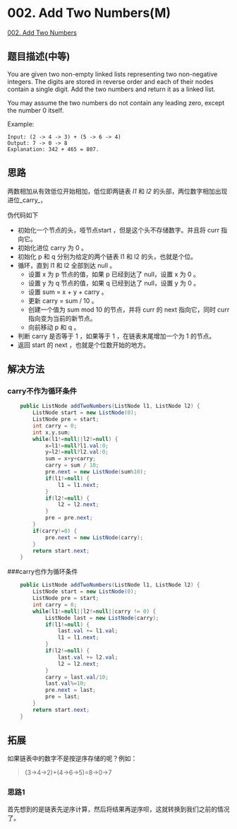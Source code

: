 # 002. Add Two Numbers(M)
[002. Add Two Numbers](https://leetcode-cn.com/problems/add-two-numbers/)

## 题目描述(中等)

You are given two non-empty linked lists representing two non-negative integers. The digits are stored in reverse order and each of their nodes contain a single digit. Add the two numbers and return it as a linked list.

You may assume the two numbers do not contain any leading zero, except the number 0 itself.

Example:

```
Input: (2 -> 4 -> 3) + (5 -> 6 -> 4)
Output: 7 -> 0 -> 8
Explanation: 342 + 465 = 807.
```

## 思路

两数相加从有效低位开始相加，低位即两链表 _l1_ 和 _l2_ 的头部，两位数字相加出现进位_carry_，

伪代码如下

* 初始化一个节点的头，哑节点start ，但是这个头不存储数字。并且将 curr 指向它。
* 初始化进位 carry 为 0 。
* 初始化 p 和 q 分别为给定的两个链表 l1 和 l2 的头，也就是个位。
* 循环，直到 l1 和 l2 全部到达 null 。
  * 设置 x 为 p 节点的值，如果 p 已经到达了 null，设置 x 为 0 。
  * 设置 y 为 q 节点的值，如果 q 已经到达了 null，设置 y 为 0 。
  * 设置 sum = x + y + carry 。
  * 更新 carry = sum / 10 。
  * 创建一个值为 sum mod 10 的节点，并将 curr 的 next 指向它，同时 curr 指向变为当前的新节点。
  * 向前移动 p 和 q 。
* 判断 carry 是否等于 1 ，如果等于 1 ，在链表末尾增加一个为 1 的节点。
* 返回 start 的 next ，也就是个位数开始的地方。

## 解决方法

### carry不作为循环条件

```java
    public ListNode addTwoNumbers(ListNode l1, ListNode l2) {
        ListNode start = new ListNode(0);
        ListNode pre = start;
        int carry = 0;
        int x,y,sum;
        while(l1!=null||l2!=null) {
            x=l1!=null?l1.val:0;
            y=l2!=null?l2.val:0;
            sum = x+y+carry;
            carry = sum / 10;
            pre.next = new ListNode(sum%10);
            if(l1!=null) {
                l1 = l1.next;
            }
            if(l2!=null) {
                l2 = l2.next;
            }
            pre = pre.next;
        }
        if(carry!=0) {
            pre.next = new ListNode(carry);
        }
        return start.next;
    }
```

###carry也作为循环条件

```java
    public ListNode addTwoNumbers(ListNode l1, ListNode l2) {
        ListNode start = new ListNode(0);
        ListNode pre = start;
        int carry = 0;
        while(l1!=null||l2!=null||carry != 0) {
            ListNode last = new ListNode(carry);
            if(l1!=null) {
                last.val += l1.val;
                l1 = l1.next;
            }
            if(l2!=null) {
                last.val += l2.val;
                l2 = l2.next;
            }
            carry = last.val/10;
            last.val%=10;
            pre.next = last;
            pre = last;
        }
        return start.next;
    }
```

## 拓展

如果链表中的数字不是按逆序存储的呢？例如：

> \(3→4→2\)+\(4→6→5\)=8→0→7

### 思路1

首先想到的是链表先逆序计算，然后将结果再逆序呗，这就转换到我们之前的情况了。

